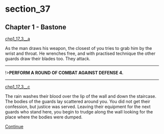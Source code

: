 
# section_37

## Chapter 1 - Bastone

[chp1_17_3__a](../../decomp/app/src/main/res/raw/chp1_17_3__a.mp3 ':include :type=audio')

As the man draws his weapon, the closest of you tries to grab him by the wrist and throat. He wrenches free, and with practised technique the other guards draw their blades too. They attack.

---

!>**PERFORM A ROUND OF COMBAT AGAINST DEFENSE 4.** 

---

[chp1_17_3__c](../../decomp/app/src/main/res/raw/chp1_17_3__c.mp3 ':include :type=audio')

The rain washes their blood over the lip of the wall and down the staircase. The bodies of the guards lay scattered around you. You did not get their confession, but justice was served. Leaving their equipment for the next guards who stand here, you begin to trudge along the wall looking for the place where the bodies were dumped.

[Continue](output/chapter1/section_42.md)


